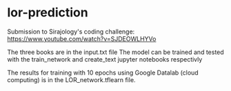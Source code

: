 # lor-prediction

Submission to Sirajology's coding challenge:
https://www.youtube.com/watch?v=SJDEOWLHYVo

The three books are in the input.txt file
The model can be trained and tested with the train_network and create_text jupyter notebooks respectivly

The results for training with 10 epochs using Google Datalab (cloud computing) is in the LOR_network.tflearn file.
